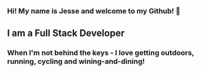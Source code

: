 ### Hi! My name is Jesse and welcome to my Github! 👋

## I am a Full Stack Developer

### When I'm not behind the keys - I love getting outdoors, running, cycling and wining-and-dining!